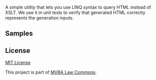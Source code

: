 A simple utility that lets you use LINQ syntax to query HTML instead of XSLT. We use it in unit tests to verify that generated HTML correctly represents the generation inputs.

## Samples



## License		

[MIT License][mitlicense]

This project is part of [MVBA Law Commons][mvbalawcommons].

[mvbalawcommons]: http://code.google.com/p/mvbalaw-commons/
[mitlicense]: http://www.opensource.org/licenses/mit-license.php   
